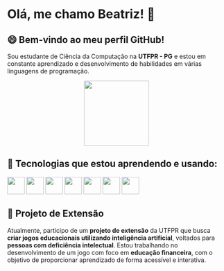 # Olá, me chamo Beatriz! 👋

## 😄 Bem-vindo ao meu perfil GitHub!

Sou estudante de Ciência da Computação na **UTFPR - PG** e estou em constante aprendizado e desenvolvimento de habilidades em várias linguagens de programação.
<p align="center">
  <img src="https://media.giphy.com/media/JIX9t2j0ZTN9S/giphy.gif" width="150">
</p>

## 🌱 Tecnologias que estou aprendendo e usando:
<img src="https://cdn.jsdelivr.net/gh/devicons/devicon@latest/icons/c/c-line.svg" width="40" height="40"/>
<img src="https://cdn.jsdelivr.net/gh/devicons/devicon@latest/icons/csharp/csharp-line.svg" width="40" height="40"/>
<img src="https://cdn.jsdelivr.net/gh/devicons/devicon@latest/icons/java/java-original-wordmark.svg" width="40" height="40"/>
<img src="https://cdn.jsdelivr.net/gh/devicons/devicon@latest/icons/python/python-original-wordmark.svg" width="40" height="40"/>
<img src="https://cdn.jsdelivr.net/gh/devicons/devicon@latest/icons/arduino/arduino-original-wordmark.svg" width="40" height="40"/>
<img src="https://cdn.jsdelivr.net/gh/devicons/devicon@latest/icons/html5/html5-plain.svg" width="40" height="40"/>
<img src="https://cdn.jsdelivr.net/gh/devicons/devicon@latest/icons/javascript/javascript-plain.svg" width="40" height="40"/>
          
          
          

          

          

          

## 🔭 Projeto de Extensão

Atualmente, participo de um **projeto de extensão** da UTFPR que busca **criar jogos educacionais utilizando inteligência artificial**, voltados para **pessoas com deficiência intelectual**. Estou trabalhando no desenvolvimento de um jogo com foco em **educação financeira**, com o objetivo de proporcionar aprendizado de forma acessível e interativa.
<!--
**BeatrizAlvesSilva/BeatrizAlvesSilva** is a ✨ _special_ ✨ repository because its `README.md` (this file) appears on your GitHub profile.

Here are some ideas to get you started:

- 🔭 I’m currently working on ...
- 🌱 I’m currently learning ...
- 👯 I’m looking to collaborate on ...
- 🤔 I’m looking for help with ...
- 💬 Ask me about ...
- 📫 How to reach me: ...
- 😄 Pronouns: ...
- ⚡ Fun fact: ...
-->
